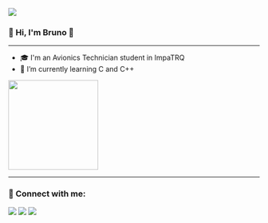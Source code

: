 ![](https://github.com/chubykk/minombre/blob/main/brunocolombo.gif)

### 👋 Hi, I'm Bruno 👋

---------------------------------------------------

* 🎓 I'm an Avionics Technician student in ImpaTRQ
* 🌱 I’m currently learning C and C++

<div>
<img height="180cm" src="https://github-readme-stats.vercel.app/api?username=chubykk&theme=blue-green"/>


-----------------------------------------------------

### 📲 Connect with me:

<a href="https://steamcommunity.com/profiles/76561198879005233/" target="_blank"><img src="https://img.shields.io/badge/Steam-000000?style=for-the-badge&logo=steam&logoColor=white" target="_blank"></a>
<a href="https://www.instagram.com/brunoo.colombo" target="_blank"><img src="https://img.shields.io/badge/Instagram-E4405F?style=for-the-badge&logo=instagram&logoColor=white" target="_blank"></a>
<a href="bruno.colombo.genlot@gmail.com" target="_blank"><img src="https://img.shields.io/badge/Gmail-D14836?style=for-the-badge&logo=gmail&logoColor=white" target="_blank"></a>


